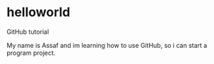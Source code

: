 # helloworld
GitHub tutorial

My name is Assaf and im learning how to use GitHub, so i can start a program project.

